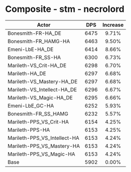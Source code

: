 # Composite - stm - necrolord
| Actor | DPS | Increase |
|---|:---:|:---:|
|Bonesmith-FR-HA_DE|6475|9.71%|
|Bonesmith-FR_HAMG-HA|6463|9.50%|
|Emeni-LbE-HA_DE|6414|8.66%|
|Bonesmith-FR_SS-HA|6300|6.73%|
|Marileth-VS_Crit-HA_DE|6298|6.70%|
|Marileth-HA_DE|6297|6.68%|
|Marileth-VS_Mastery-HA_DE|6297|6.68%|
|Marileth-VS_Intellect-HA_DE|6296|6.67%|
|Marileth-VS_Magic-HA_DE|6295|6.66%|
|Emeni-LbE_GC-HA|6252|5.93%|
|Bonesmith-FR_SS_HAMG|6232|5.57%|
|Marileth-PPS_VS_Crit-HA|6154|4.25%|
|Marileth-PPS-HA|6153|4.25%|
|Marileth-PPS_VS_Intellect-HA|6153|4.24%|
|Marileth-PPS_VS_Mastery-HA|6153|4.24%|
|Marileth-PPS_VS_Magic-HA|6153|4.24%|
|Base|5902|0.00%|
